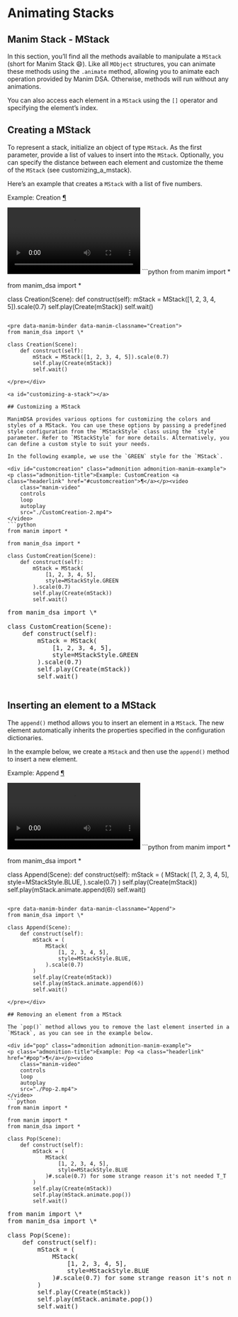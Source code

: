# Animating Stacks

## Manim Stack - MStack

In this section, you’ll find all the methods available to manipulate a `MStack` (short for Manim Stack 😄). Like all `MObject` structures, you can animate these methods using the `.animate` method, allowing you to animate each operation provided by Manim DSA.
Otherwise, methods will run without any animations.

You can also access each element in a `MStack` using the `[]` operator and specifying the element’s index.

## Creating a MStack

To represent a stack, initialize an object of type `MStack`. As the first parameter, provide a list of values to insert into the `MStack`. Optionally, you can specify the distance between each element and customize the theme of the `MStack` (see customizing_a_mstack).

Here’s an example that creates a `MStack` with a list of five numbers.

<div id="creation" class="admonition admonition-manim-example">
<p class="admonition-title">Example: Creation <a class="headerlink" href="#creation">¶</a></p><video
    class="manim-video"
    controls
    loop
    autoplay
    src="./Creation-2.mp4">
</video>
```python
from manim import *

from manim_dsa import *

class Creation(Scene):
    def construct(self):
        mStack = MStack([1, 2, 3, 4, 5]).scale(0.7)
        self.play(Create(mStack))
        self.wait()
```

<pre data-manim-binder data-manim-classname="Creation">
from manim_dsa import \*

class Creation(Scene):
    def construct(self):
        mStack = MStack([1, 2, 3, 4, 5]).scale(0.7)
        self.play(Create(mStack))
        self.wait()

</pre></div>

<a id="customizing-a-stack"></a>

## Customizing a MStack

ManimDSA provides various options for customizing the colors and styles of a MStack. You can use these options by passing a predefined style configuration from the `MStackStyle` class using the `style` parameter. Refer to `MStackStyle` for more details. Alternatively, you can define a custom style to suit your needs.

In the following example, we use the `GREEN` style for the `MStack`.

<div id="customcreation" class="admonition admonition-manim-example">
<p class="admonition-title">Example: CustomCreation <a class="headerlink" href="#customcreation">¶</a></p><video
    class="manim-video"
    controls
    loop
    autoplay
    src="./CustomCreation-2.mp4">
</video>
```python
from manim import *

from manim_dsa import *

class CustomCreation(Scene):
    def construct(self):
        mStack = MStack(
            [1, 2, 3, 4, 5],
            style=MStackStyle.GREEN
        ).scale(0.7)
        self.play(Create(mStack))
        self.wait()
```

<pre data-manim-binder data-manim-classname="CustomCreation">
from manim_dsa import \*

class CustomCreation(Scene):
    def construct(self):
        mStack = MStack(
            [1, 2, 3, 4, 5],
            style=MStackStyle.GREEN
        ).scale(0.7)
        self.play(Create(mStack))
        self.wait()

</pre></div>

## Inserting an element to a MStack

The `append()` method allows you to insert an element in a `MStack`. The new element automatically inherits the properties specified in the configuration dictionaries.

In the example below, we create a `MStack` and then use the `append()` method to insert a new element.

<div id="append" class="admonition admonition-manim-example">
<p class="admonition-title">Example: Append <a class="headerlink" href="#append">¶</a></p><video
    class="manim-video"
    controls
    loop
    autoplay
    src="./Append-2.mp4">
</video>
```python
from manim import *

from manim_dsa import *

class Append(Scene):
    def construct(self):
        mStack = (
            MStack(
                [1, 2, 3, 4, 5],
                style=MStackStyle.BLUE,
            ).scale(0.7)
        )
        self.play(Create(mStack))
        self.play(mStack.animate.append(6))
        self.wait()
```

<pre data-manim-binder data-manim-classname="Append">
from manim_dsa import \*

class Append(Scene):
    def construct(self):
        mStack = (
            MStack(
                [1, 2, 3, 4, 5],
                style=MStackStyle.BLUE,
            ).scale(0.7)
        )
        self.play(Create(mStack))
        self.play(mStack.animate.append(6))
        self.wait()

</pre></div>

## Removing an element from a MStack

The `pop()` method allows you to remove the last element inserted in a `MStack`, as you can see in the example below.

<div id="pop" class="admonition admonition-manim-example">
<p class="admonition-title">Example: Pop <a class="headerlink" href="#pop">¶</a></p><video
    class="manim-video"
    controls
    loop
    autoplay
    src="./Pop-2.mp4">
</video>
```python
from manim import *

from manim import *
from manim_dsa import *

class Pop(Scene):
    def construct(self):
        mStack = (
            MStack(
                [1, 2, 3, 4, 5],
                style=MStackStyle.BLUE
            )#.scale(0.7) for some strange reason it's not needed T_T
        )
        self.play(Create(mStack))
        self.play(mStack.animate.pop())
        self.wait()
```

<pre data-manim-binder data-manim-classname="Pop">
from manim import \*
from manim_dsa import \*

class Pop(Scene):
    def construct(self):
        mStack = (
            MStack(
                [1, 2, 3, 4, 5],
                style=MStackStyle.BLUE
            )#.scale(0.7) for some strange reason it's not needed T_T
        )
        self.play(Create(mStack))
        self.play(mStack.animate.pop())
        self.wait()

</pre></div>
